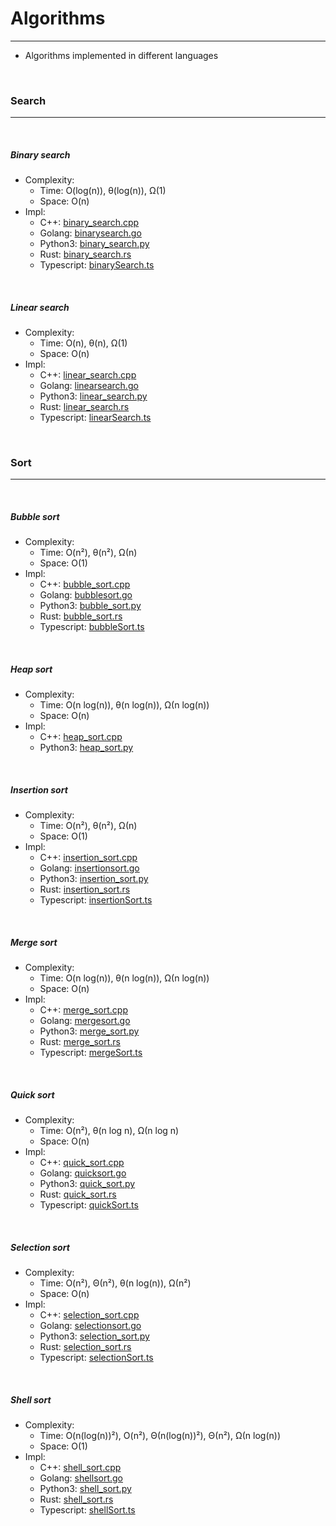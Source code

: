 # Algorithms
---

- Algorithms implemented in different languages

<br />

### Search
---

<br />

##### Binary search
- Complexity:
  * Time: O(log(n)), θ(log(n)), Ω(1)
  * Space: O(n)
- Impl:
  * C++: [binary_search.cpp](/src/cpp/binary_search.cpp)
  * Golang: [binarysearch.go](/src/golang/binarysearch.go)
  * Python3: [binary_search.py](/src/py3/binary_search.py)
  * Rust: [binary_search.rs](/src/rust/binary_search.rs)
  * Typescript: [binarySearch.ts](/src/typescript/binarySearch.ts)

<br />

##### Linear search
- Complexity:
  * Time: O(n), θ(n), Ω(1)
  * Space: O(n)
- Impl:
  * C++: [linear_search.cpp](/src/cpp/linear_search.cpp)
  * Golang: [linearsearch.go](/src/golang/linearsearch.go)
  * Python3: [linear_search.py](/src/py3/linear_search.py)
  * Rust: [linear_search.rs](/src/rust/linear_search.rs)
  * Typescript: [linearSearch.ts](/src/typescript/linearSearch.ts)

<br />

### Sort
---

<br />

##### Bubble sort
- Complexity:
  * Time: O(n²), θ(n²), Ω(n)
  * Space: O(1)
- Impl:
  * C++: [bubble_sort.cpp](/src/cpp/bubble_sort.cpp)
  * Golang: [bubblesort.go](/src/golang/bubblesort.go)
  * Python3: [bubble_sort.py](/src/py3/bubble_sort.py)
  * Rust: [bubble_sort.rs](/src/rust/bubble_sort.rs)
  * Typescript: [bubbleSort.ts](/src/typescript/bubbleSort.ts)

<br />

##### Heap sort
- Complexity:
  * Time: O(n log(n)), θ(n log(n)), Ω(n log(n))
  * Space: O(n)
- Impl:
  * C++: [heap_sort.cpp](/src/cpp/heap_sort.cpp)
  * Python3: [heap_sort.py](/src/py3/heap_sort.py)

<br />

##### Insertion sort
- Complexity:
  * Time: O(n²), θ(n²), Ω(n)
  * Space: O(1)
- Impl:
  * C++: [insertion_sort.cpp](/src/cpp/insertion_sort.cpp)
  * Golang: [insertionsort.go](/src/golang/insertionsort.go)
  * Python3: [insertion_sort.py](/src/py3/insertion_sort.py)
  * Rust: [insertion_sort.rs](/src/rust/insertion_sort.rs)
  * Typescript: [insertionSort.ts](/src/typescript/insertionSort.ts)

<br />

##### Merge sort
- Complexity:
  * Time: O(n log(n)), θ(n log(n)), Ω(n log(n))
  * Space: O(n)
- Impl:
  * C++: [merge_sort.cpp](/src/cpp/merge_sort.cpp)
  * Golang: [mergesort.go](/src/golang/mergesort.go)
  * Python3: [merge_sort.py](/src/py3/merge_sort.py)
  * Rust: [merge_sort.rs](/src/rust/merge_sort.rs)
  * Typescript: [mergeSort.ts](/src/typescript/mergeSort.ts)

<br />

##### Quick sort
- Complexity:
  * Time: O(n²), θ(n log n), Ω(n log n)
  * Space: O(n)
- Impl:
  * C++: [quick_sort.cpp](/src/cpp/quick_sort.cpp)
  * Golang: [quicksort.go](/src/golang/quicksort.go)
  * Python3: [quick_sort.py](/src/py3/quick_sort.py)
  * Rust: [quick_sort.rs](/src/rust/quick_sort.rs)
  * Typescript: [quickSort.ts](/src/typescript/quickSort.ts)

<br />

##### Selection sort
- Complexity:
  * Time: O(n²), Θ(n²), θ(n log(n)), Ω(n²)
  * Space: O(n)
- Impl:
  * C++: [selection_sort.cpp](/src/cpp/selection_sort.cpp)
  * Golang: [selectionsort.go](/src/golang/selectionsort.go)
  * Python3: [selection_sort.py](/src/py3/selection_sort.py)
  * Rust: [selection_sort.rs](/src/rust/selection_sort.rs)
  * Typescript: [selectionSort.ts](/src/typescript/selectionSort.ts)

<br />

##### Shell sort
- Complexity:
  * Time: O(n(log(n))²), O(n²), Θ(n(log(n))²), Θ(n²), Ω(n log(n))
  * Space: O(1)
- Impl:
  * C++: [shell_sort.cpp](/src/cpp/shell_sort.cpp)
  * Golang: [shellsort.go](/src/golang/shellsort.go)
  * Python3: [shell_sort.py](/src/py3/shell_sort.py)
  * Rust: [shell_sort.rs](/src/rust/shell_sort.rs)
  * Typescript: [shellSort.ts](/src/typescript/shellSort.ts)

<br />
